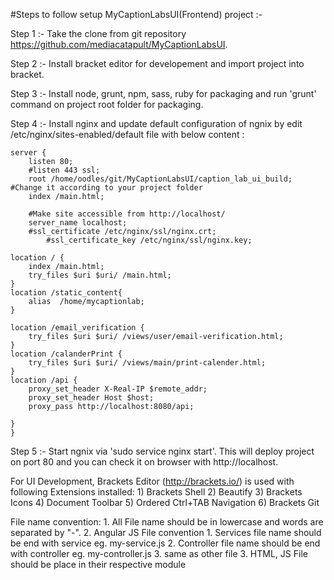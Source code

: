 
#Steps to follow setup MyCaptionLabsUI(Frontend) project :- 

Step 1 :- Take the clone from git repository https://github.com/mediacatapult/MyCaptionLabsUI.

Step 2 :- Install bracket editor for developement and import project into bracket.

Step 3 :- Install node, grunt, npm, sass, ruby for packaging and run 'grunt' command on project root folder for packaging.

Step 4 :- Install nginx and update default configuration of ngnix by edit /etc/nginx/sites-enabled/default file with below content :

	server {
		listen 80;
		#listen 443 ssl;
		root /home/oodles/git/MyCaptionLabsUI/caption_lab_ui_build;  #Change it according to your project folder
		index /main.html;
		
		#Make site accessible from http://localhost/
		server_name localhost;
		#ssl_certificate /etc/nginx/ssl/nginx.crt;
        	#ssl_certificate_key /etc/nginx/ssl/nginx.key;

	location / {
		index /main.html;
		try_files $uri $uri/ /main.html;
	}
	location /static_content{
	  	alias  /home/mycaptionlab;
	}
	
	location /email_verification {
		try_files $uri $uri/ /views/user/email-verification.html;
	}
	location /calanderPrint {
		try_files $uri $uri/ /views/main/print-calender.html;
	}
	location /api {
		proxy_set_header X-Real-IP $remote_addr;
		proxy_set_header Host $host;
		proxy_pass http://localhost:8080/api;
			
	}
	}

Step 5 :- Start ngnix via 'sudo service nginx start'. This will deploy project on port 80 and you can check it on browser with http://localhost.


For UI Development, Brackets Editor (http://brackets.io/) is used with following Extensions installed: 1) Brackets Shell 2) Beautify 3) Brackets Icons 4) Document Toolbar 5) Ordered Ctrl+TAB Navigation 6) Brackets Git

File name convention: 1. All File name should be in lowercase and words are separated by "-". 2. Angular JS File convention 1. Services file name should be end with service eg. my-service.js 2. Controller file name should be end with controller eg. my-controller.js 3. same as other file 3. HTML, JS File should be place in their respective module


